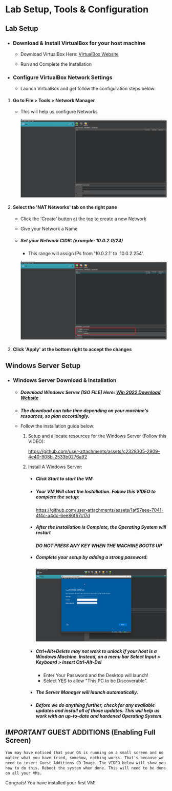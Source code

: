 # Lab Setup, Tools & Configuration

## Lab Setup

* ### Download & Install VirtualBox for your host machine
    - Download VirtualBox Here: <a href="https://www.virtualbox.org/wiki/Downloads" target="_blank">VirtualBox Website</a>

    - Run and Complete the Installation

* ### Configure VirtualBox Network Settings
    - Launch VirtualBox and get follow the configuration steps below:

1. #### Go to File > Tools > Network Manager
    - This will help us configure Networks

        ![Network Manager Img](../images/Nat.png)

2. #### Select the 'NAT Networks' tab on the right pane
    - Click the 'Create' button at the top to create a new Network

    - Give your Network a Name

    - ##### Set your Network CIDR: (example: 10.0.2.0/24)
        - This range will assign IPs from '10.0.2.1' to '10.0.2.254'.
    
        ![VirtualBox IP Setup](../images/VB_IP.png)

3. #### Click 'Apply' at the bottom right to accept the changes


## Windows Server Setup

* ### Windows Server Download & Installation
    - ##### Download Windows Server [ISO FILE] Here: [Win 2022 Download Website](https://info.microsoft.com/ww-landing-windows-server-2022.html)

    - ***The download can take time depending on your machine's resources, so plan accordingly.***

    - Follow the installation guide below: 

        1. Setup and allocate resources for the Windows Server (Follow this VIDEO):

            https://github.com/user-attachments/assets/c2328305-2909-4e40-908b-2533b0276a92
        
        2. Install A Windows Server:
            - ##### Click Start to start the VM
            - ##### Your VM Will start the Installation. Follow this VIDEO to complete the setup:

                https://github.com/user-attachments/assets/1af57eee-7041-4f4c-a4dc-6ee86f67c17d
            

            - ##### After the installation is Complete, the Operating System will restart
               ***DO NOT PRESS ANY KEY WHEN THE MACHINE BOOTS UP***

            - ##### Complete your setup by adding a strong password:
                 
                ![Enter Password for your Server](../images/Password.png)

            - ##### Ctrl+Alt+Delete may not work to unlock if your host is a Windows Machine. Instead, on a menu bar ***Select Input > Keyboard > Insert Ctrl-Alt-Del***
                - Enter Your Password and the Desktop will launch!
                - Select YES to allow "This PC to be Discoverable".

            - ##### The Server Manager will launch automatically.
            - ##### Before we do anything further, check for any available updates and install all of those updates. This will help us work with an up-to-date and hardened Operating System.

## ***IMPORTANT*** GUEST ADDITIONS (Enabling Full Screen)
    You may have noticed that your OS is running on a small screen and no matter what you have tried, somehow, nothing works. That's because we need to insert Guest Additions CD Image. The VIDEO below will show you how to do this. Reboot the system when done. This will need to be done on all your VMs. 
    






Congrats! You have installed your first VM!
            
            
